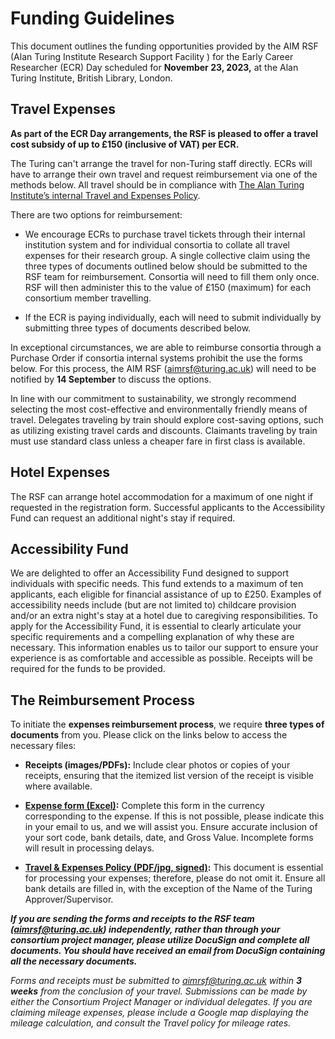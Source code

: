 # Funding Guidelines

This document outlines the funding opportunities provided by the AIM RSF (Alan Turing Institute Research Support Facility ) for the Early Career Researcher (ECR) Day scheduled for **November 23, 2023,** at the Alan Turing Institute, British Library, London.

## Travel Expenses
**As part of the ECR Day arrangements, the RSF is pleased to offer a travel cost subsidy of up to £150 (inclusive of VAT) per ECR.**

The Turing can't arrange the travel for non-Turing staff directly. ECRs will have to arrange their own travel and request reimbursement via one of the methods below. All travel should be in compliance with [The Alan Turing Institute’s internal Travel and Expenses Policy](https://az659834.vo.msecnd.net/eventsairwesteuprod/production-uobevents-public/55742e599b004367b24d306d7ad73916).

There are two options for reimbursement:

- We encourage ECRs to purchase travel tickets through their internal institution system and for individual consortia to collate all travel expenses for their research group. A single collective claim using the three types of documents outlined below should be submitted to the RSF team for reimbursement. Consortia will need to fill them only once. RSF will then administer this to the value of £150 (maximum) for each consortium member travelling. 

- If the ECR is paying individually, each will need to submit individually by submitting three types of documents described below.

In exceptional circumstances, we are able to reimburse consortia through a Purchase Order if consortia internal systems prohibit the use the forms below. For this process, the AIM RSF (aimrsf@turing.ac.uk) will need to be notified by **14 September** to discuss the options.

In line with our commitment to sustainability, we strongly recommend selecting the most cost-effective and environmentally friendly means of travel. Delegates traveling by train should explore cost-saving options, such as utilizing existing travel cards and discounts. Claimants traveling by train must use standard class unless a cheaper fare in first class is available.

## Hotel Expenses
The RSF can arrange hotel accommodation for a maximum of one night if  requested in the registration form. Successful applicants to the Accessibility Fund can request an additional night's stay if required. 

## Accessibility Fund
We are delighted to offer an Accessibility Fund designed to support individuals with specific needs. This fund extends to a maximum of ten applicants, each eligible for financial assistance of up to £250. Examples of accessibility needs include (but are not limited to) childcare provision and/or an extra night's stay at a hotel due to caregiving responsibilities. To apply for the Accessibility Fund, it is essential to clearly articulate your specific  requirements and a compelling explanation of why these are necessary. This information enables us to tailor our support to ensure your experience is as comfortable and accessible as possible.  Receipts will be required for the funds to be provided. 

## The Reimbursement Process

To initiate the **expenses reimbursement process**, we require **three types of documents** from you. Please click on the links below to access the necessary files:

- **Receipts (images/PDFs):** Include clear photos or copies of your receipts, ensuring that the itemized list version of the receipt is visible where available.

- **[Expense form (Excel)](https://az659834.vo.msecnd.net/eventsairwesteuprod/production-uobevents-public/2662fbd88e3f40e09d5f4bc3ab9ae9c5):** Complete this form in the currency corresponding to the expense. If this is not possible, please indicate this in your email to us, and we will assist you. Ensure accurate inclusion of your sort code, bank details, date, and Gross Value. Incomplete forms will result in processing delays.

- **[Travel & Expenses Policy (PDF/jpg, signed)](https://az659834.vo.msecnd.net/eventsairwesteuprod/production-uobevents-public/55742e599b004367b24d306d7ad73916):** This document is essential for processing your expenses; therefore, please do not omit it. Ensure all bank details are filled in, with the exception of the Name of the Turing Approver/Supervisor.

**_If you are sending the forms and receipts to the RSF team (aimrsf@turing.ac.uk) independently, rather than through your consortium project manager, please utilize DocuSign and complete all documents. You should have received an email from DocuSign containing all the necessary documents._**

*Forms and receipts must be submitted to aimrsf@turing.ac.uk within __3 weeks__ from the conclusion of your travel. Submissions can be made by either the Consortium Project Manager or individual delegates. If you are claiming mileage expenses, please include a Google map displaying the mileage calculation, and consult the Travel policy for mileage rates.*
